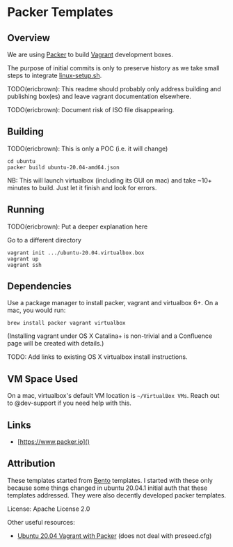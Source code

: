 # Packer Templates

## Overview

We are using [Packer](https://www.packer.io/) to build
[Vagrant](https://www.vagrantup.com/) development boxes.

The purpose of initial commits is only to preserve history as we take small 
steps to integrate [linux-setup.sh](../linux-setup.sh).

TODO(ericbrown): This readme should probably only address building and 
publishing box(es) and leave vagrant documentation elsewhere.

TODO(ericbrown): Document risk of ISO file disappearing.

## Building

TODO(ericbrown): This is only a POC (i.e. it will change)

    cd ubuntu
    packer build ubuntu-20.04-amd64.json

NB: This will launch virtualbox (including its GUI on mac) and take ~10+
minutes to build. Just let it finish and look for errors.

## Running

TODO(ericbrown): Put a deeper explanation here 

Go to a different directory

    vagrant init .../ubuntu-20.04.virtualbox.box
    vagrant up
    vagrant ssh

## Dependencies

Use a package manager to install packer, vagrant and virtualbox 6+. On a mac,
you would run:

    brew install packer vagrant virtualbox

(Installing vagrant under OS X Catalina+ is non-trivial and a Confluence page
will be created with details.)

TODO: Add links to existing OS X virtualbox install instructions.

## VM Space Used

On a mac, virtualbox's default VM location is `~/VirtualBox VMs`. Reach out
to @dev-support if you need help with this.

## Links

* [https://www.packer.io]()

## Attribution

These templates started from [Bento](https://github.com/chef/bento) templates.
I started with these only because some things changed in ubuntu 20.04.1 initial
auth that these templates addressed. They were also decently developed packer
templates.

License: Apache License 2.0

Other useful resources:
* [Ubuntu 20.04 Vagrant with Packer](https://www.neilgrogan.com/vagrant-ubuntu-fossa/)
  (does not deal with preseed.cfg)
